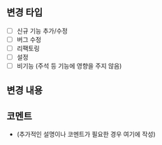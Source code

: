 ## 변경 타입
- [ ] 신규 기능 추가/수정
- [ ] 버그 수정
- [ ] 리팩토링
- [ ] 설정
- [ ] 비기능 (주석 등 기능에 영향을 주지 않음)

## 변경 내용


## 코멘트
- (추가적인 설명이나 코멘트가 필요한 경우 여기에 작성)
